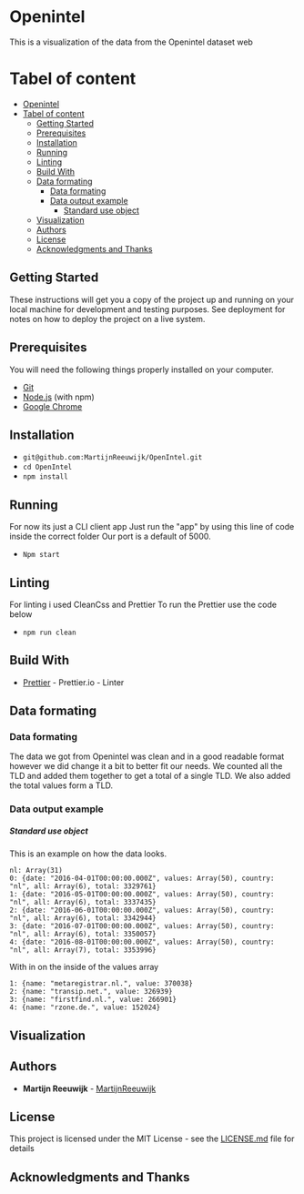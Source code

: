 # Openintel

This is a visualization of the data from the Openintel dataset web

# Tabel of content
- [Openintel](#openintel)
- [Tabel of content](#tabel-of-content)
  * [Getting Started](#getting-started)
  * [Prerequisites](#prerequisites)
  * [Installation](#installation)
  * [Running](#running)
  * [Linting](#linting)
  * [Build With](#build-with)
  * [Data formating](#data-formating)
    + [Data formating](#data-formating-1)
    + [Data output example](#data-output-example)
        * [Standard use object](#standard-use-object)
  * [Visualization](#visualization)
  * [Authors](#authors)
  * [License](#license)
  * [Acknowledgments and Thanks](#acknowledgments-and-thanks)

## Getting Started

These instructions will get you a copy of the project up and running on your local machine for development and testing purposes. See deployment for notes on how to deploy the project on a live system.

## Prerequisites

You will need the following things properly installed on your computer.

-   [Git](https://git-scm.com/)
-   [Node.js](https://nodejs.org/) (with npm)
-   [Google Chrome](https://google.com/chrome/)

## Installation

-   `git@github.com:MartijnReeuwijk/OpenIntel.git`
-   `cd OpenIntel`
-   `npm install`

## Running

For now its just a CLI client app
Just run the "app" by using this line of code inside the correct folder
Our port is a default of 5000.

-   `Npm start`

## Linting

For linting i used CleanCss and Prettier
To run the Prettier use the code below

-   `npm run clean`

## Build With

-   [Prettier](https://prettier.io/docs/en/options.html) - Prettier.io - Linter

## Data formating

### Data formating

The data we got from Openintel was clean and in a good readable format however we did change it a bit to better fit our needs.
We counted all the TLD and added them together to get a total of a single TLD. We also added the total values form a TLD.

### Data output example
##### Standard use object
This is an example on how the data looks.
```
nl: Array(31)
0: {date: "2016-04-01T00:00:00.000Z", values: Array(50), country: "nl", all: Array(6), total: 3329761}
1: {date: "2016-05-01T00:00:00.000Z", values: Array(50), country: "nl", all: Array(6), total: 3337435}
2: {date: "2016-06-01T00:00:00.000Z", values: Array(50), country: "nl", all: Array(6), total: 3342944}
3: {date: "2016-07-01T00:00:00.000Z", values: Array(50), country: "nl", all: Array(6), total: 3350057}
4: {date: "2016-08-01T00:00:00.000Z", values: Array(50), country: "nl", all: Array(7), total: 3353996}
```
With in on the inside of the values array
```
1: {name: "metaregistrar.nl.", value: 370038}
2: {name: "transip.net.", value: 326939}
3: {name: "firstfind.nl.", value: 266901}
4: {name: "rzone.de.", value: 152024}
```

## Visualization

## Authors

-   **Martijn Reeuwijk** - [MartijnReeuwijk](https://github.com/MartijnReeuwijk)


## License

This project is licensed under the MIT License - see the [LICENSE.md](LICENSE.md) file for details

## Acknowledgments and Thanks
